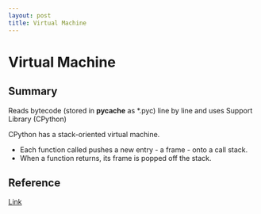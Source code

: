 ```yaml
---
layout: post
title: Virtual Machine
---
```


# Virtual Machine

## Summary
Reads bytecode (stored in __pycache__ as *.pyc) line by line and uses Support Library (CPython)

CPython has a stack-oriented virtual machine.
* Each function called pushes a new entry - a frame - onto a call stack.
* When a function returns, its frame is popped off the stack.

## Reference
[Link](https://leanpub.com/insidethepythonvirtualmachine/read)

